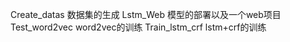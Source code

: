 Create_datas 	  数据集的生成
Lstm_Web 	      模型的部署以及一个web项目
Test_word2vec  	word2vec的训练
Train_lstm_crf 	lstm+crf的训练

